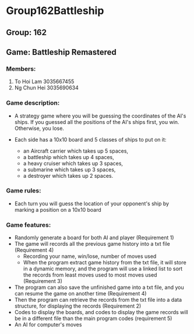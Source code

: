 # Group162Battleship

## Group: 162
## Game: Battleship Remastered
### Members:
1. To Hoi Lam 3035667455
2. Ng Chun Hei 3035690634

### Game description:
* A strategy game where you will be guessing the coordinates of the AI's ships. If you guessed all the positions of the AI's ships first, you win. Otherwise, you lose.

* Each side has a 10x10 board and 5 classes of ships to put on it:
    * an Aircraft carrier which takes up 5 spaces,
    * a battleship which takes up 4 spaces,
    * a heavy cruiser which takes up 3 spaces,
    * a submarine which takes up 3 spaces,
    * a destroyer which takes up 2 spaces.

###  Game rules:
* Each turn you will guess the location of your opponent's ship by marking a position on a 10x10 board

### Game features:
* Randomly generate a board for both AI and player (Requirement 1)
* The game will records all the previous game history into a txt file (Requirement 4)
    * Recording your name, win/lose, number of moves used
    * When the program extract game history from the txt file, it will store in a dynamic memory, and the program will use a linked list to sort the records from least moves used to most moves used (Requirement 3)
* The program can also save the unfinished game into a txt file, and you can resume the game on another time (Requirement 4)
* Then the program can retrieve the records from the txt file into a data structure, for displaying the records (Requirement 2)
* Codes to display the boards, and codes to display the game records will be in a different file than the main program codes (requirement 5)
* An AI for computer's moves
